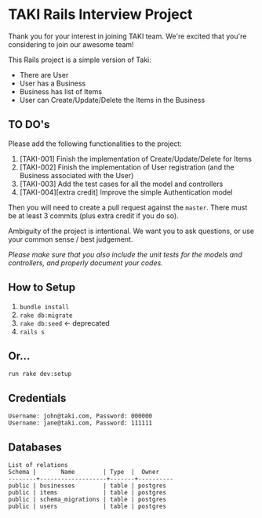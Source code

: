 # TAKI Rails Interview Project

Thank you for your interest in joining TAKI team. We're excited that you're considering to join our awesome team!

This Rails project is a simple version of Taki:

- There are User
- User has a Business
- Business has list of Items
- User can Create/Update/Delete the Items in the Business

## TO DO's

Please add the following functionalities to the project:

1. [TAKI-001] Finish the implementation of Create/Update/Delete for Items
2. [TAKI-002] Finish the implementation of User registration (and the Business associated with the User)
3. [TAKI-003] Add the test cases for all the model and controllers
4. [TAKI-004][extra credit] Improve the simple Authentication model

Then you will need to create a pull request against the `master`. There must be at least 3 commits (plus extra credit if you do so).

Ambiguity of the project is intentional. We want you to ask questions, or use your common sense / best judgement.

_Please make sure that you also include the unit tests for the models and controllers, and properly document your codes._

## How to Setup

1. `bundle install`
2. `rake db:migrate`
3. `rake db:seed` <- deprecated
4. `rails s`

## Or...

```
run rake dev:setup
```

## Credentials

```
Username: john@taki.com, Password: 000000
Username: jane@taki.com, Password: 111111
```

## Databases

```
List of relations
Schema |       Name        | Type  |  Owner
--------+-------------------+-------+----------
public | businesses        | table | postgres
public | items             | table | postgres
public | schema_migrations | table | postgres
public | users             | table | postgres
```
